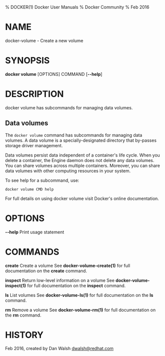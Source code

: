 % DOCKER(1) Docker User Manuals
% Docker Community
% Feb 2016
# NAME
docker-volume - Create a new volume

# SYNOPSIS
**docker volume** [OPTIONS] COMMAND
[**--help**]

# DESCRIPTION

docker volume has subcommands for managing data volumes.

## Data volumes

The `docker volume` command has subcommands for managing data volumes. A data volume is a specially-designated directory that by-passes storage driver management.

Data volumes persist data independent of a container's life cycle. When you delete a container, the Engine daemon does not delete any data volumes. You can share volumes across multiple containers. Moreover, you can share data volumes with other computing resources in your system.

To see help for a subcommand, use:

```
docker volume CMD help
```

For full details on using docker volume visit Docker's online documentation.

# OPTIONS
**--help**
  Print usage statement

# COMMANDS
**create**
  Create a volume
  See **docker-volume-create(1)** for full documentation on the **create** command.

**inspect**
  Return low-level information on a volume
  See **docker-volume-inspect(1)** for full documentation on the **inspect** command.

**ls**
  List volumes
  See **docker-volume-ls(1)** for full documentation on the **ls** command.

**rm**
  Remove a volume
  See **docker-volume-rm(1)** for full documentation on the **rm** command.

# HISTORY
Feb 2016, created by Dan Walsh <dwalsh@redhat.com>
